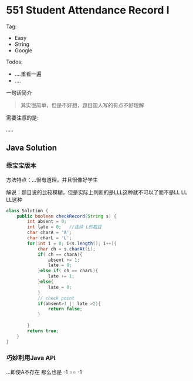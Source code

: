 # 551 Student Attendance Record I

Tag:

- Easy
- String
- Google

Todos:

- ....重看一遍
- ....

一句话简介

> 其实很简单，但是不好想，题目国人写的有点不好理解

需要注意的是:

*.....*

## Java Solution

### 乖宝宝版本

方法特点：...很有道理，并且很像好学生

解说：题目说的比较模糊，但是实际上判断的是LLL这种就不可以了而不是LL LL LL这种

```java
class Solution {
    public boolean checkRecord(String s) {
        int absent = 0;
        int late = 0;	//连续 L的数目
        char charA = 'A';
        char charL = 'L';
        for(int i = 0; i<s.length(); i++){
            char ch = s.charAt(i);
            if( ch == charA){
                absent += 1;
                late = 0;
            }else if( ch == charL){
                late += 1;
            }else{
                late = 0;
            }
            // check point
            if(absent>1 || late >2){
                return false;
            }
            
        }
        return true;
    }
}
```

### 巧妙利用Java API

...即使A不存在 那么也是 -1 == -1

```java

```

